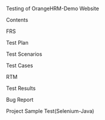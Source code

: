Testing of OrangeHRM-Demo Website

Contents

FRS

Test Plan

Test Scenarios

Test Cases

RTM

Test Results

Bug Report

Project Sample Test(Selenium-Java)
